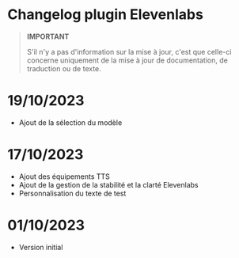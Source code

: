 # Changelog plugin Elevenlabs 

>**IMPORTANT**
>
>S'il n'y a pas d'information sur la mise à jour, c'est que celle-ci concerne uniquement de la mise à jour de documentation, de traduction ou de texte.
# 19/10/2023
- Ajout de la sélection du modèle
# 17/10/2023
- Ajout des équipements TTS
- Ajout de la gestion de la stabilité et la clarté Elevenlabs
- Personnalisation du texte de test 
# 01/10/2023

- Version initial